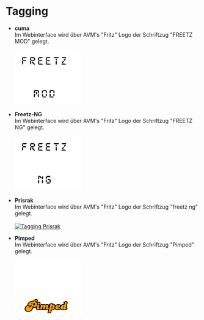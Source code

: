 # Tagging

 * **cuma**<br>
   Im Webinterface wird über AVM's "Fritz" Logo der Schriftzug "FREETZ MOD" gelegt.<br><br>
   [![Tagging cuma](../screenshots/000-TAG_cuma.png)](../screenshots/000-TAG_cuma.png)
   
 * **Freetz-NG**<br>
   Im Webinterface wird über AVM's "Fritz" Logo der Schriftzug "FREETZ NG" gelegt.<br><br>
   [![Tagging Freetz-NG](../screenshots/000-TAG_freetz-ng.png)](../screenshots/000-TAG_freetz-ng.png)

 * **Prisrak**<br>
   Im Webinterface wird über AVM's "Fritz" Logo der Schriftzug "freetz ng" gelegt.<br><br>
   [![Tagging Prisrak](../screenshots/000-TAG_prisrak.png)](../screenshots/000-TAG_prisrak.png)

 * **Pimped**<br>
   Im Webinterface wird über AVM's "Fritz" Logo der Schriftzug "Pimped" gelegt.<br><br>
   [![Tagging Pimped](../screenshots/000-TAG_pimped.png)](../screenshots/000-TAG_pimped.png)
